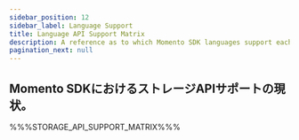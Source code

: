 ```yaml
---
sidebar_position: 12
sidebar_label: Language Support
title: Language API Support Matrix
description: A reference as to which Momento SDK languages support each API
pagination_next: null
---
```


## Momento SDKにおけるストレージAPIサポートの現状。

%%%STORAGE_API_SUPPORT_MATRIX%%%

